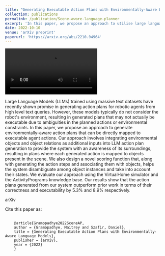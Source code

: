 ```yaml
---
title: "Generating Executable Action Plans with Environmentally-Aware Language Models"
collection: publications
permalink: /publication/Scene-aware-language-planner
excerpt: 'In this paper, we propose an approach to utilise large language models and convert high level tasks to environmentally-aware action plans that can be directly mapped to executable agent actions. Our approach involves integrating environmental objects and object relations as additional inputs into LLM action plan generation to provide the system with an awareness of its surroundings.'
date: 2022-10-10
venue: 'arXiv preprint'
paperurl: 'https://arxiv.org/abs/2210.04964'
---
```


<style>
/* Style the counter cards */
.card {
<!--   box-shadow: 0 4px 8px 0 rgba(0, 0, 0, 0.2); /* this adds the "card" effect */ -->
  padding: 16px;
<!--   text-align: center; -->
<!--   background-color: #f1f1f1; -->
}
  
a:link {
  text-decoration: none;
}
</style>

<div class="card">
  <video controls>
    <source src="/images/Scene_aware_LLM_planner.mp4" type="video/mp4">
  Your browser does not support the video tag.
  </video>
</div>

Large Language Models (LLMs) trained using massive text datasets have recently shown promise in generating action plans for robotic agents from high level text queries. However, these models typically do not consider the robot's environment, resulting in generated plans that may not actually be executable due to ambiguities in the planned actions or environmental constraints. In this paper, we propose an approach to generate environmentally-aware action plans that can be directly mapped to executable agent actions. Our approach involves integrating environmental objects and object relations as additional inputs into LLM action plan generation to provide the system with an awareness of its surroundings, resulting in plans where each generated action is mapped to objects present in the scene. We also design a novel scoring function that, along with generating the action steps and associating them with objects, helps the system disambiguate among object instances and take into account their states. We evaluate our approach using the VirtualHome simulator and the ActivityPrograms knowledge base. Our results show that the action plans generated from our system outperform prior work in terms of their correctness and executability by 5.3% and 8.9% respectively.

[arXiv](https://arxiv.org/abs/2210.04964)

Cite this paper as:
<pre>
  <code>
    @article{Gramopadhye2022SceneAP,
    author = {Gramopadhye, Maitrey and Szafir, Daniel},
    title = {Generating Executable Action Plans with Environmentally-Aware Language Models},
    publisher = {arXiv},
    year = {2022}
    }
  </code>
</pre>
